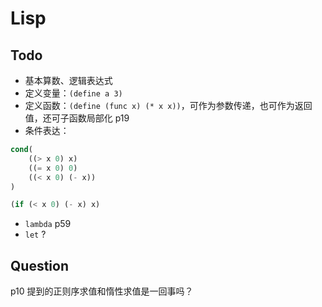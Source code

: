 # Lisp

## Todo

- 基本算数、逻辑表达式
- 定义变量：`(define a 3)` 
- 定义函数：`(define (func x) (* x x))`，可作为参数传递，也可作为返回值，还可子函数局部化 p19
- 条件表达：
```lisp
cond( 
    ((> x 0) x)
    ((= x 0) 0)
    ((< x 0) (- x))
)

(if (< x 0) (- x) x)
```
- `lambda` p59
- `let` ?

## Question

p10 提到的正则序求值和惰性求值是一回事吗？